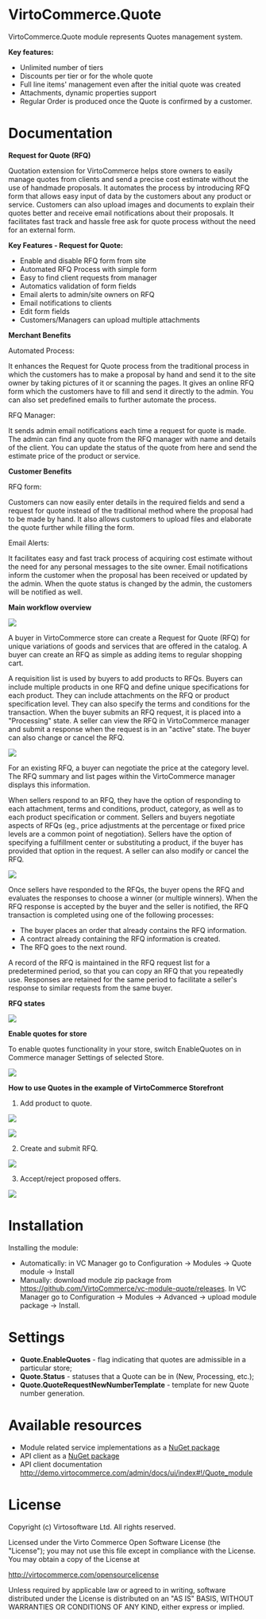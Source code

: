 # VirtoCommerce.Quote
VirtoCommerce.Quote module represents Quotes management system.

**Key features:**
* Unlimited number of tiers
* Discounts per tier or for the whole quote
* Full line items' management even after the initial quote was created
* Attachments, dynamic properties support
* Regular Order is produced once the Quote is confirmed by a customer.

# Documentation
**Request for Quote (RFQ)**

Quotation extension for VirtoCommerce helps store owners to easily manage quotes from clients and send a precise cost estimate without the use of handmade proposals. It automates the process by introducing RFQ form that allows easy input of data by the customers about any product or service. Customers can also upload images and documents to explain their quotes better and receive email notifications about their proposals. It facilitates fast track and hassle free ask for quote process without the need for an external form.

**Key Features - Request for Quote:**
* Enable and disable RFQ form from site
* Automated RFQ Process with simple form
* Easy to find client requests from manager
* Automatics validation of form fields
* Email alerts to admin/site owners on RFQ
* Email notifications to clients
* Edit form fields
* Customers/Managers can upload multiple attachments

**Merchant Benefits**

Automated Process:

It enhances the Request for Quote process from the traditional process in which the customers has to make a proposal by hand and send it to the site owner by taking pictures of it or scanning the pages. It gives an online RFQ form which the customers have to fill and send it directly to the admin. You can also set predefined emails to further automate the process.

RFQ Manager:

It sends admin email notifications each time a request for quote is made. The admin can find any quote from the RFQ manager with name and details of the client. You can update the status of the quote from here and send the estimate price of the product or service.

**Customer Benefits**

RFQ form:

Customers can now easily enter details in the required fields and send a request for quote instead of the traditional method where the proposal had to be made by hand. It also allows customers to upload files and elaborate the quote further while filling the form.

Email Alerts:

It facilitates easy and fast track process of acquiring cost estimate without the need for any personal messages to the site owner. Email notifications inform the customer when the proposal has been received or updated by the admin. When the quote status is changed by the admin, the customers will be notified as well.

**Main workflow overview**

![](https://user-images.githubusercontent.com/23373328/36895674-6f160f64-1e18-11e8-98a9-7afc9c463af4.png)
  
A buyer in VirtoCommerce store can create a Request for Quote (RFQ) for unique variations of goods and services that are offered in the catalog. A buyer can create an RFQ as simple as adding items to regular shopping cart.

A requisition list is used by buyers to add products to RFQs. Buyers can include multiple products in one RFQ and define unique specifications for each product. They can include attachments on the RFQ or product specification level. They can also specify the terms and conditions for the transaction. When the buyer submits an RFQ request, it is placed into a "Processing" state. A seller can view the RFQ in VirtoCommerce manager and submit a response when the request is in an "active" state. The buyer can also change or cancel the RFQ.

![](https://user-images.githubusercontent.com/23373328/36860749-d71aecb2-1d8a-11e8-9f17-5ffdea424c51.png)

For an existing RFQ, a buyer can negotiate the price at the category level. The RFQ summary and list pages within the VirtoCommerce manager displays this information.

When sellers respond to an RFQ, they have the option of responding to each attachment, terms and conditions, product, category, as well as to each product specification or comment. Sellers and buyers negotiate aspects of RFQs (eg., price adjustments at the percentage or fixed price levels are a common point of negotiation). Sellers have the option of specifying a fulfillment center or substituting a product, if the buyer has provided that option in the request. A seller can also modify or cancel the RFQ.

![](https://user-images.githubusercontent.com/23373328/36860818-0361194a-1d8b-11e8-8626-72e1930d92f6.png)

Once sellers have responded to the RFQs, the buyer opens the RFQ and evaluates the responses to choose a winner (or multiple winners). When the RFQ response is accepted by the buyer and the seller is notified, the RFQ transaction is completed using one of the following processes:
* The buyer places an order that already contains the RFQ information.
* A contract already containing the RFQ information is created.
* The RFQ goes to the next round.

A record of the RFQ is maintained in the RFQ request list for a predetermined period, so that you can copy an RFQ that you repeatedly use. Responses are retained for the same period to facilitate a seller's response to similar requests from the same buyer.

**RFQ states**

![](https://user-images.githubusercontent.com/23373328/36911111-3e1af342-1e4b-11e8-82ea-0ce9dd2ea300.png)

**Enable quotes for store**

To enable quotes functionality in your store, switch EnableQuotes on in Commerce manager Settings of selected Store.

![](https://user-images.githubusercontent.com/23373328/36892520-a68c15fc-1e0d-11e8-93c9-a0b4aca69e94.png)

**How to use Quotes in the example of VirtoCommerce Storefront**

1. Add product to quote.

![](https://user-images.githubusercontent.com/23373328/36863170-9e8817ec-1d91-11e8-8f37-4f0da63145e7.png)

![](https://user-images.githubusercontent.com/23373328/36868793-1fc634c8-1da2-11e8-819f-c117b20afa43.png)

2. Create and submit RFQ.

![](https://user-images.githubusercontent.com/23373328/36898195-76a10ee6-1e22-11e8-824f-8b5cb2854b8e.png)

3. Accept/reject proposed offers.

![](https://user-images.githubusercontent.com/23373328/36897976-7e3e6d02-1e21-11e8-92b1-c9ceb44690ab.png)

# Installation
Installing the module:

* Automatically: in VC Manager go to Configuration -> Modules -> Quote module -> Install
* Manually: download module zip package from https://github.com/VirtoCommerce/vc-module-quote/releases. In VC Manager go to Configuration -> Modules -> Advanced -> upload module package -> Install.

# Settings
* **Quote.EnableQuotes** - flag indicating that quotes are admissible in a particular store;
* **Quote.Status** - statuses that a Quote can be in (New, Processing, etc.);
* **Quote.QuoteRequestNewNumberTemplate** - template for new Quote number generation.

# Available resources
* Module related service implementations as a <a href="https://www.nuget.org/packages/VirtoCommerce.QuoteModule.Data" target="_blank">NuGet package</a>
* API client as a <a href="https://www.nuget.org/packages/VirtoCommerce.QuoteModule.Client" target="_blank">NuGet package</a>
* API client documentation http://demo.virtocommerce.com/admin/docs/ui/index#!/Quote_module

# License
Copyright (c) Virtosoftware Ltd.  All rights reserved.

Licensed under the Virto Commerce Open Software License (the "License"); you
may not use this file except in compliance with the License. You may
obtain a copy of the License at

http://virtocommerce.com/opensourcelicense

Unless required by applicable law or agreed to in writing, software
distributed under the License is distributed on an "AS IS" BASIS,
WITHOUT WARRANTIES OR CONDITIONS OF ANY KIND, either express or
implied.

